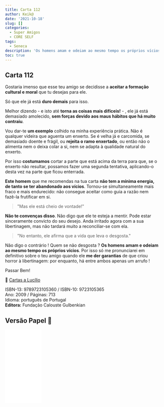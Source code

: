 ```yaml
---
title: Carta 112
author: Keik@
date: '2021-10-18'
slug: []
categories:
  - Super Amigos
  - CORE SELF
tags:
  - Seneca
description: 'Os homens amam e odeiam ao mesmo tempo os próprios vícios'
toc: true
---
```


## Carta 112 

Gostaria imenso que esse teu amigo se decidisse a **aceitar a formação cultural e moral** que tu desejas para ele. 

Só que ele já está **duro demais** para isso. 

Melhor dizendo - e isto até **torna as coisas mais difíceis!** - , ele já está demasiado amolecido, **sem forças devido aos maus
hábitos que há muito contraiu**. 

Vou dar-te **um exemplo** colhido na minha experiência prática. Não é qualquer videira que aguenta um enxerto. Se é velha já e carcomida, se demasiado doente e frágil, ou **rejeita o ramo enxertado**, ou então não o alimenta nem o deixa colar a si, nem se adapta à qualidade natural do enxerto. 

Por isso **costumamos** cortar a parte que está acima da terra para que, se o enxerto não resultar, possamos fazer uma segunda tentativa, aplicando-o desta vez na parte que ficou enterrada.

**Este homem** que me recomendas na tua carta **não tem a mínima energia, de tanto se ter abandonado aos vícios**. Tornou-se simultaneamente mais fraco  e mais endurecido: não consegue aceitar como guia a razão nem fazê-la frutificar em si. 

> "Mas ele está cheio de vontade!" 

**Não te convenças disso**. Não digo que ele te esteja a mentir. Pode estar sinceramente convicto do seu desejo. Anda irritado agora com a sua libertinagem, mas não tardará muito a reconciliar-se com ela. 

> "No entanto, ele afirma que a vida que leva o desgosta." 

Não digo o contrário ! Quem se não desgosta ? **Os homens amam e odeiam ao mesmo tempo os próprios vícios**. Por isso só me pronunciarei em definitivo sobre o teu amigo quando ele **me der garantias** de que criou horror à libertinagem: por enquanto, há entre ambos apenas um arrufo !

Passar Bem!

:book: [Cartas a Lucílio](https://www.skoob.com.br/cartas-a-lucilio-37684ed41245.html)

ISBN-13: 9789723105360 / ISBN-10: 9723105365  
Ano: 2009 / Páginas: 713  
Idioma: português de Portugal   
**Editora:** Fundação Calouste Gulbenkian

## Versão Papel :book:

<iframe style="width:120px;height:240px;" marginwidth="0" marginheight="0" scrolling="no" frameborder="0" src="//ws-na.amazon-adsystem.com/widgets/q?ServiceVersion=20070822&OneJS=1&Operation=GetAdHtml&MarketPlace=BR&source=ac&ref=tf_til&ad_type=product_link&tracking_id=mundodekeika-20&marketplace=amazon&amp;region=BR&placement=9723105365&asins=9723105365&linkId=fb8dc16224bc0c2b7943ec769c5b5905&show_border=true&link_opens_in_new_window=true&price_color=333333&title_color=0066c0&bg_color=ffffff">
    </iframe>